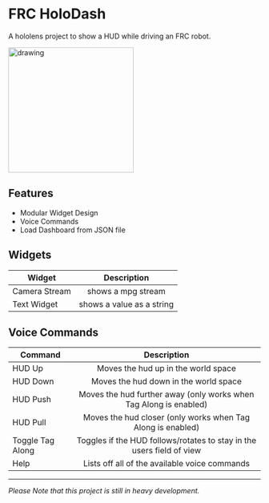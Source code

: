 # FRC HoloDash

A hololens project to show a HUD while driving an FRC robot.

<img src="https://github.com/Infin8Gamer1/FRC-HoloDash-2019_UrhoSharp/blob/master/FRC_HoloDash/Hololens App/Data/Textures/cropped-Stealth-Logo.png" alt="drawing" width="250"/>

## Features
- Modular Widget Design
- Voice Commands
- Load Dashboard from JSON file
 
## Widgets

Widget | Description
--- | :---:
Camera Stream | shows a mpg stream
Text Widget | shows a value as a string
 
## Voice Commands

Command | Description
--- | :---:
HUD Up | Moves the hud up in the world space
HUD Down | Moves the hud down in the world space
HUD Push | Moves the hud further away (only works when Tag Along is enabled)
HUD Pull | Moves the hud closer (only works when Tag Along is enabled)
Toggle Tag Along | Toggles if the HUD follows/rotates to stay in the users field of view
Help | Lists off all of the available voice commands

---
*Please Note that this project is still in heavy development.*
